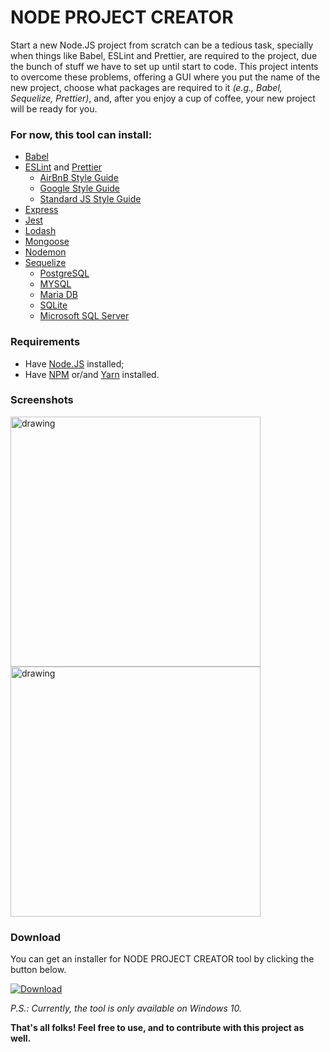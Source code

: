 # NODE PROJECT CREATOR
Start a new Node.JS project from scratch can be a tedious task, 
specially when things like Babel, ESLint and Prettier, 
are required to the project, 
due the bunch of stuff we have to set up until start to code. 
This project intents to overcome these problems, 
offering a GUI where you put the name of the new project, 
choose what packages are required to it _(e.g., Babel, Sequelize, Prettier)_, 
and, after you enjoy a cup of coffee, your new project will be ready for you.

### For now, this tool can install:
- [Babel](https://babeljs.io/)
- [ESLint](https://eslint.org/) and [Prettier](https://prettier.io/)
    - [AirBnB Style Guide](https://github.com/airbnb/javascript)
    - [Google Style Guide](https://google.github.io/styleguide/jsguide.html)
    - [Standard JS Style Guide](https://standardjs.com/rules-en.html)
- [Express](https://expressjs.com/)
- [Jest](https://jestjs.io/)
- [Lodash](https://lodash.com/)
- [Mongoose](https://mongoosejs.com/)
- [Nodemon](https://nodemon.io/)
- [Sequelize](https://sequelize.org/v5/)
    - [PostgreSQL](https://www.postgresql.org/)
    - [MYSQL](https://www.mysql.com/)
    - [Maria DB](https://mariadb.org/)
    - [SQLite](https://www.sqlite.org/index.html)
    - [Microsoft SQL Server](https://www.microsoft.com/en-us/sql-server/sql-server-2019)

### Requirements
- Have [Node.JS](https://nodejs.org/) installed;
- Have [NPM](https://www.npmjs.com/) or/and [Yarn](https://yarnpkg.com/) installed.

### Screenshots

<img src="https://user-images.githubusercontent.com/36672867/71840798-c799d380-309c-11ea-953d-7fc3f96a4c07.png" alt="drawing" width="400"/>
<br>
<img src="https://user-images.githubusercontent.com/36672867/71840800-c799d380-309c-11ea-9895-fa6c513fbeb2.png" alt="drawing" width="400"/>

### Download
You can get an installer for NODE PROJECT CREATOR tool by clicking the button below.

[![Download](https://user-images.githubusercontent.com/36672867/71843358-77be0b00-30a2-11ea-8b93-42938c95c3b1.png)](https://mega.nz/#!KLAzUICb!DS-xwGpEwxxGMZPceflumlxA9LQ6KJevcO7VYMoaBlE)

*P.S.: Currently, the tool is only available on Windows 10.*

**That's all folks! Feel free to use, and to contribute with this project as well.**